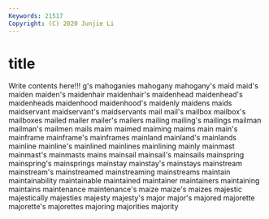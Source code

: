 ```yaml
---
Keywords: 21517
Copyright: (C) 2020 Junjie Li
---
```


# title

Write contents here!!!
g's 
mahoganies 
mahogany
mahogany's 
maid 
maid's 
maiden 
maiden's 
maidenhair 
maidenhair's 
maidenhead 
maidenhead's 
maidenheads
maidenhood 
maidenhood's 
maidenly 
maidens 
maids 
maidservant 
maidservant's 
maidservants 
mail 
mail's
mailbox 
mailbox's 
mailboxes 
mailed 
mailer 
mailer's 
mailers 
mailing 
mailing's 
mailings
mailman 
mailman's 
mailmen 
mails 
maim 
maimed 
maiming 
maims 
main 
main's
mainframe 
mainframe's 
mainframes 
mainland 
mainland's 
mainlands 
mainline 
mainline's 
mainlined 
mainlines
mainlining 
mainly 
mainmast 
mainmast's 
mainmasts 
mains 
mainsail 
mainsail's 
mainsails 
mainspring
mainspring's 
mainsprings 
mainstay 
mainstay's 
mainstays 
mainstream 
mainstream's 
mainstreamed 
mainstreaming 
mainstreams
maintain 
maintainability 
maintainable 
maintained 
maintainer 
maintainers 
maintaining 
maintains 
maintenance 
maintenance's
maize 
maize's 
maizes 
majestic 
majestically 
majesties 
majesty 
majesty's 
major 
major's
majored 
majorette 
majorette's 
majorettes 
majoring 
majorities 
majority 
